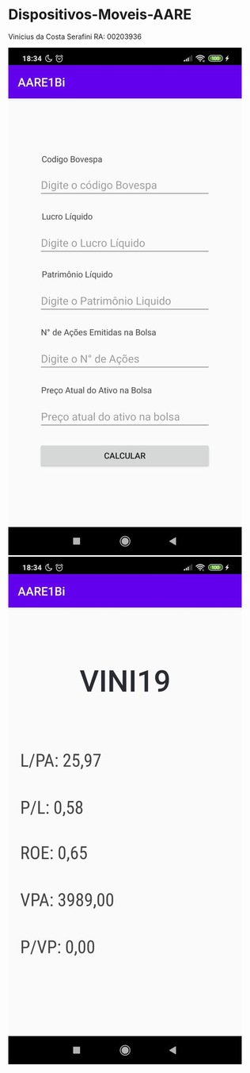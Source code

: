 # Dispositivos-Moveis-AARE

Vinicius da Costa Serafini
RA: 00203936

![screenshot](imagem/Tela%201.jpeg) 
![screenshot](imagem/Tela%202.jpeg)
